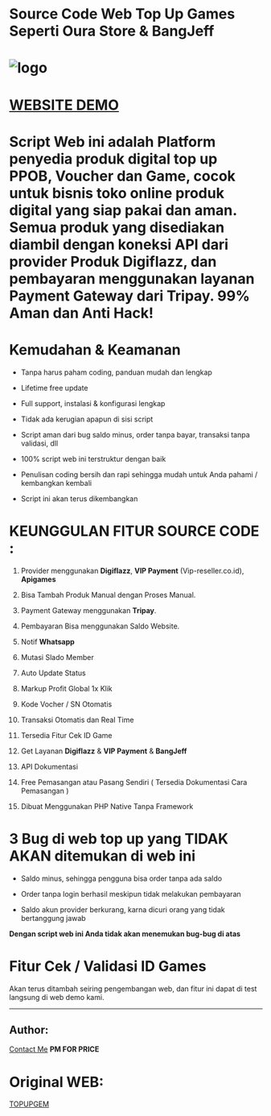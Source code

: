 # Source Code Web Top Up Games Seperti Oura Store & BangJeff


# ![logo](https://i.ibb.co.com/DbGcR7Q/Screenshot-2024-11-27-010432.png)
# [WEBSITE DEMO](https://HebatLuBoy.com)

# Script Web ini adalah Platform penyedia produk digital top up PPOB, Voucher dan Game, cocok untuk bisnis toko online produk digital yang siap pakai dan aman. Semua produk yang disediakan diambil dengan koneksi API dari provider Produk Digiflazz, dan pembayaran menggunakan layanan Payment Gateway dari Tripay. 99% Aman dan Anti Hack!



# Kemudahan & Keamanan

- Tanpa harus paham coding, panduan mudah dan lengkap

- Lifetime free update

- Full support, instalasi & konfigurasi lengkap

- Tidak ada kerugian apapun di sisi script

- Script aman dari bug saldo minus, order tanpa bayar, transaksi tanpa validasi, dll

- 100% script web ini terstruktur dengan baik

- Penulisan coding bersih dan rapi sehingga mudah untuk Anda pahami / kembangkan kembali

- Script ini akan terus dikembangkan

# KEUNGGULAN FITUR SOURCE CODE :

1. Provider menggunakan **Digiflazz**, **VIP Payment** (Vip-reseller.co.id), **Apigames** 

2. Bisa Tambah Produk Manual dengan Proses Manual.

3. Payment Gateway menggunakan **Tripay**.

4. Pembayaran Bisa menggunakan Saldo Website.

5. Notif **Whatsapp**

6. Mutasi Slado Member

7. Auto Update Status

8. Markup Profit Global 1x Klik

9. Kode Vocher / SN Otomatis

10. Transaksi Otomatis dan Real Time

11. Tersedia Fitur Cek ID Game

12. Get Layanan **Digiflazz** & **VIP Payment** & **BangJeff**

13. API Dokumentasi

14. Free Pemasangan atau Pasang Sendiri ( Tersedia Dokumentasi Cara Pemasangan )

15. Dibuat Menggunakan PHP Native Tanpa Framework

# 3 Bug di web top up yang TIDAK AKAN ditemukan di web ini
- Saldo minus, sehingga pengguna bisa order tanpa ada saldo

- Order tanpa login berhasil meskipun tidak melakukan pembayaran

- Saldo akun provider berkurang, karna dicuri orang yang tidak bertanggung jawab

**Dengan script web ini Anda tidak akan menemukan bug-bug di atas**

# Fitur Cek / Validasi ID Games

Akan terus ditambah seiring pengembangan web, dan fitur ini dapat di test langsung di web demo kami.

--------------------------------------------------------------------------------------------------------------------------------------------

## Author:
[Contact Me](https://t.me/HebatLuBoy)
**PM FOR PRICE**

# Original WEB:
[TOPUPGEM](https://topupgem.online/)
